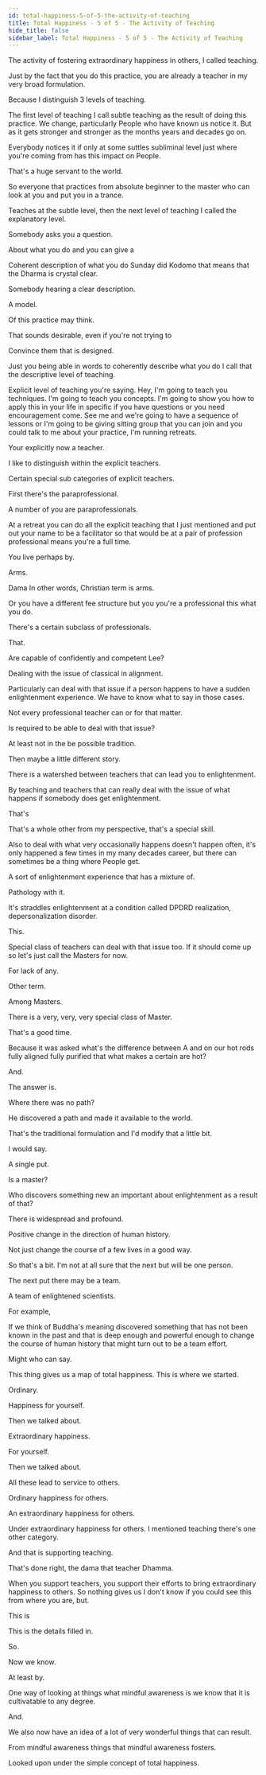 ```yaml
---
id: total-happiness-5-of-5-the-activity-of-teaching
title: Total Happiness - 5 of 5 - The Activity of Teaching
hide_title: false
sidebar_label: Total Happiness - 5 of 5 - The Activity of Teaching
---
```

The activity of fostering extraordinary happiness in others, I called teaching.

Just by the fact that you do this practice, you are already a teacher in my very broad formulation.

Because I distinguish 3 levels of teaching.

The first level of teaching I call subtle teaching as the result of doing this practice. We change, particularly People who have known us notice it. But as it gets stronger and stronger as the months years and decades go on.

Everybody notices it if only at some suttles subliminal level just where you're coming from has this impact on People.

That's a huge servant to the world.

So everyone that practices from absolute beginner to the master who can look at you and put you in a trance.

Teaches at the subtle level, then the next level of teaching I called the explanatory level.

Somebody asks you a question.

About what you do and you can give a

Coherent description of what you do Sunday did Kodomo that means that the Dharma is crystal clear.

Somebody hearing a clear description.

A model.

Of this practice may think.

That sounds desirable, even if you're not trying to

Convince them that is designed.

Just you being able in words to coherently describe what you do I call that the descriptive level of teaching.

Explicit level of teaching you're saying. Hey, I'm going to teach you techniques. I'm going to teach you concepts. I'm going to show you how to apply this in your life in specific if you have questions or you need encouragement come. See me and we're going to have a sequence of lessons or I'm going to be giving sitting group that you can join and you could talk to me about your practice, I'm running retreats.

Your explicitly now a teacher.

I like to distinguish within the explicit teachers.

Certain special sub categories of explicit teachers.

First there's the paraprofessional.

A number of you are paraprofessionals.

At a retreat you can do all the explicit teaching that I just mentioned and put out your name to be a facilitator so that would be at a pair of profession professional means you're a full time.

You live perhaps by.

Arms.

Dama In other words, Christian term is arms.

Or you have a different fee structure but you you're a professional this what you do.

There's a certain subclass of professionals.

That.

Are capable of confidently and competent Lee?

Dealing with the issue of classical in alignment.

Particularly can deal with that issue if a person happens to have a sudden enlightenment experience. We have to know what to say in those cases.

Not every professional teacher can or for that matter.

Is required to be able to deal with that issue?

At least not in the be possible tradition.

Then maybe a little different story.

There is a watershed between teachers that can lead you to enlightenment.

By teaching and teachers that can really deal with the issue of what happens if somebody does get enlightenment.

That's

That's a whole other from my perspective, that's a special skill.

Also to deal with what very occasionally happens doesn't happen often, it's only happened a few times in my many decades career, but there can sometimes be a thing where People get.

A sort of enlightenment experience that has a mixture of.

Pathology with it.

It's straddles enlightenment at a condition called DPDRD realization, depersonalization disorder.

This.

Special class of teachers can deal with that issue too. If it should come up so let's just call the Masters for now.

For lack of any.

Other term.

Among Masters.

There is a very, very, very special class of Master.

That's a good time.

Because it was asked what's the difference between A and on our hot rods fully aligned fully purified that what makes a certain are hot?

And.

The answer is.

Where there was no path?

He discovered a path and made it available to the world.

That's the traditional formulation and I'd modify that a little bit.

I would say.

A single put.

Is a master?

Who discovers something new an important about enlightenment as a result of that?

There is widespread and profound.

Positive change in the direction of human history.

Not just change the course of a few lives in a good way.

So that's a bit. I'm not at all sure that the next but will be one person.

The next put there may be a team.

A team of enlightened scientists.

For example,

If we think of Buddha's meaning discovered something that has not been known in the past and that is deep enough and powerful enough to change the course of human history that might turn out to be a team effort.

Might who can say.

This thing gives us a map of total happiness. This is where we started.

Ordinary.

Happiness for yourself.

Then we talked about.

Extraordinary happiness.

For yourself.

Then we talked about.

All these lead to service to others.

Ordinary happiness for others.

An extraordinary happiness for others.

Under extraordinary happiness for others. I mentioned teaching there's one other category.

And that is supporting teaching.

That's done right, the dama that teacher Dhamma.

When you support teachers, you support their efforts to bring extraordinary happiness to others. So nothing gives us I don't know if you could see this from where you are, but.

This is

This is the details filled in.





So.

Now we know.

At least by.

One way of looking at things what mindful awareness is we know that it is cultivatable to any degree.

And.

We also now have an idea of a lot of very wonderful things that can result.

From mindful awareness things that mindful awareness fosters.

Looked upon under the simple concept of total happiness.







